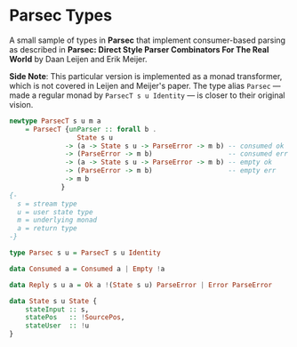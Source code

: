 # Parsec Types

A small sample of types in **Parsec** that implement consumer-based parsing as described in
**Parsec: Direct Style Parser Combinators For The Real World** by Daan Leijen and Erik Meijer.

**Side Note**: This particular version is implemented as a monad transformer, which is not covered
in Leijen and Meijer's paper. The type alias `Parsec` — made a regular monad by `ParsecT s u Identity` — 
is closer to their original vision.

```haskell
newtype ParsecT s u m a
    = ParsecT {unParser :: forall b .
                 State s u
              -> (a -> State s u -> ParseError -> m b) -- consumed ok
              -> (ParseError -> m b)                   -- consumed err
              -> (a -> State s u -> ParseError -> m b) -- empty ok
              -> (ParseError -> m b)                   -- empty err
              -> m b
             }
{-
  s = stream type
  u = user state type
  m = underlying monad
  a = return type
-}

type Parsec s u = ParsecT s u Identity

data Consumed a = Consumed a | Empty !a

data Reply s u a = Ok a !(State s u) ParseError | Error ParseError

data State s u State {
    stateInput :: s,
    statePos   :: !SourcePos,
    stateUser  :: !u
}
```
